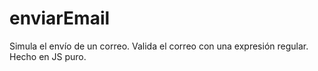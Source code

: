 # enviarEmail
Simula el envío de un correo. Valida el correo con una expresión regular. Hecho en JS puro.
